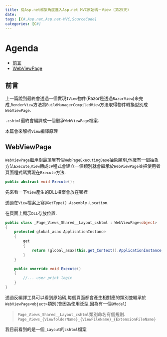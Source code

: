 ```yaml
---
title: 從Asp.net框架角度進入Asp.net MVC原始碼－View (第25天)
date: 
tags: [C#,Asp.net,Asp.net-MVC,SourceCode]
categories: [C#]
---
```


# Agenda<!-- omit in toc -->
- [前言](#%e5%89%8d%e8%a8%80)
- [WebViewPage](#webviewpage)

## 前言

上一篇說到最終會透過一個實現`IView`物件(Razor是透過`RazorView`)來完成,`RenderView`方法將`BuildManagerCompiledView`方法取得物件轉換型別成`WebViewPage`.

`.cshtml`最終會編譯成一個繼承`WebViewPage`檔案.

本篇會來解析`View`編譯原理

## WebViewPage

`WebViewPage`繼承樹最頂層有個`WebPageExecutingBase`抽象類別,他擁有一個抽象方法`Execute`,`View`轉成`c#`程式會建立一個類別就會繼承於`WebViewPage`並把使用者頁面程式碼實現在`Execute`方法.

```csharp
public abstract void Execute();
```

先來看一下`View`產生的DLL檔案會放在哪裡

透過在`View`檔案上寫`@GetType().Assembly.Location`.

在頁面上顯示`DLL`存放位置.

```csharp
public class _Page_Views_Shared__Layout_cshtml : WebViewPage<object>
{
    protected global_asax ApplicationInstance
    {
        get
        {
            return (global_asax)this.get_Context().ApplicationInstance;
        }
    }

    public override void Execute()
    {
        //... user print logic
    }
}
```

透過反編譯工具可以看到原始碼,每個頁面都會產生相對應的類別並繼承於`WebViewPage<object>`類別(會因為使用泛型,因為有一個`@Model`)

> `Page_Views_Shared__Layout_cshtml`類別命名有個規則.
> `Page_Views_{ViewfolderName}_{ViewFileName}_{ExtensionFileName}`

我目前看到的是一個`_Layout`的`cshtml`檔案

